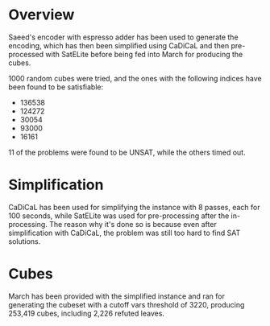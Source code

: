 # Overview

Saeed's encoder with espresso adder has been used to generate the encoding, which has then been simplified using CaDiCaL and then pre-processed with SatELite before being fed into March for producing the cubes.

1000 random cubes were tried, and the ones with the following indices have been found to be satisfiable:

- 136538
- 124272
- 30054
- 93000
- 16161

11 of the problems were found to be UNSAT, while the others timed out.

# Simplification

CaDiCaL has been used for simplifying the instance with 8 passes, each for 100 seconds, while SatELite was used for pre-processing after the in-processing. The reason why it's done so is because even after simplification with CaDiCaL, the problem was still too hard to find SAT solutions.

# Cubes

March has been provided with the simplified instance and ran for generating the cubeset with a cutoff vars threshold of 3220, producing 253,419 cubes, including 2,226 refuted leaves.

